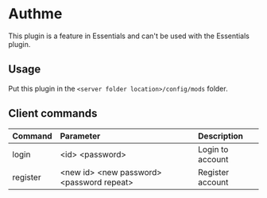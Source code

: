 # Authme
This plugin is a feature in Essentials and can't be used with the Essentials plugin.

## Usage
Put this plugin in the ``<server folder location>/config/mods`` folder.<br>

## Client commands
| Command | Parameter | Description |
|:---|:---|:--- |
| login | &lt;id&gt; &lt;password&gt; | Login to account |
| register | &lt;new id&gt; &lt;new password&gt; &lt;password repeat&gt; | Register account |